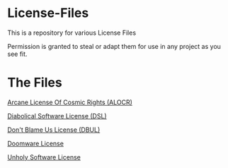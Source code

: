 # License-Files
This is a repository for various License Files

Permission is granted to steal or adapt them for use in any project as you see fit.

# The Files
[Arcane License Of Cosmic Rights (ALOCR)](https://github.com/HaroldPetersInskipp/License-Files/blob/main/Arcane%20License%20Of%20Cosmic%20Rights/LICENSE)

[Diabolical Software License (DSL)](https://github.com/HaroldPetersInskipp/License-Files/blob/main/Diabolical%20Software/LICENSE)

[Don't Blame Us License (DBUL)](https://github.com/HaroldPetersInskipp/License-Files/blob/main/Don't%20Blame%20Us/LICENSE)

[Doomware License](https://github.com/HaroldPetersInskipp/License-Files/blob/main/Doomware/LICENSE)

[Unholy Software License](https://github.com/HaroldPetersInskipp/License-Files/blob/main/Unholy%20Software/LICENSE)
